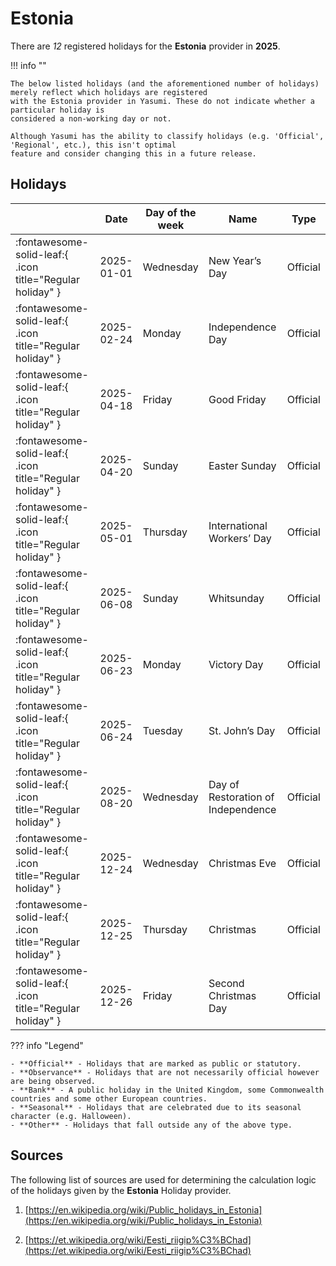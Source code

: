 # Estonia

There are _12_ registered holidays for the **Estonia** provider in **2025**.

!!! info ""

    The below listed holidays (and the aforementioned number of holidays) merely reflect which holidays are registered
    with the Estonia provider in Yasumi. These do not indicate whether a particular holiday is
    considered a non-working day or not.

    Although Yasumi has the ability to classify holidays (e.g. 'Official', 'Regional', etc.), this isn't optimal
    feature and consider changing this in a future release.

## Holidays

|     | Date | Day of the week | Name | Type |
| --- | ---- | --------------- | ---- | ---- |
| :fontawesome-solid-leaf:{ .icon title="Regular holiday" } | 2025-01-01 | Wednesday | New Year’s Day | Official |
| :fontawesome-solid-leaf:{ .icon title="Regular holiday" } | 2025-02-24 | Monday | Independence Day | Official |
| :fontawesome-solid-leaf:{ .icon title="Regular holiday" } | 2025-04-18 | Friday | Good Friday | Official |
| :fontawesome-solid-leaf:{ .icon title="Regular holiday" } | 2025-04-20 | Sunday | Easter Sunday | Official |
| :fontawesome-solid-leaf:{ .icon title="Regular holiday" } | 2025-05-01 | Thursday | International Workers’ Day | Official |
| :fontawesome-solid-leaf:{ .icon title="Regular holiday" } | 2025-06-08 | Sunday | Whitsunday | Official |
| :fontawesome-solid-leaf:{ .icon title="Regular holiday" } | 2025-06-23 | Monday | Victory Day | Official |
| :fontawesome-solid-leaf:{ .icon title="Regular holiday" } | 2025-06-24 | Tuesday | St. John’s Day | Official |
| :fontawesome-solid-leaf:{ .icon title="Regular holiday" } | 2025-08-20 | Wednesday | Day of Restoration of Independence | Official |
| :fontawesome-solid-leaf:{ .icon title="Regular holiday" } | 2025-12-24 | Wednesday | Christmas Eve | Official |
| :fontawesome-solid-leaf:{ .icon title="Regular holiday" } | 2025-12-25 | Thursday | Christmas | Official |
| :fontawesome-solid-leaf:{ .icon title="Regular holiday" } | 2025-12-26 | Friday | Second Christmas Day | Official |

??? info "Legend"

    - **Official** - Holidays that are marked as public or statutory.
    - **Observance** - Holidays that are not necessarily official however are being observed.
    - **Bank** - A public holiday in the United Kingdom, some Commonwealth countries and some other European countries.
    - **Seasonal** - Holidays that are celebrated due to its seasonal character (e.g. Halloween).
    - **Other** - Holidays that fall outside any of the above type.

## Sources

The following list of sources are used for determining the calculation logic of
the holidays given by the **Estonia** Holiday provider.


1. [https://en.wikipedia.org/wiki/Public_holidays_in_Estonia](https://en.wikipedia.org/wiki/Public_holidays_in_Estonia)
   
1. [https://et.wikipedia.org/wiki/Eesti_riigip%C3%BChad](https://et.wikipedia.org/wiki/Eesti_riigip%C3%BChad)
   